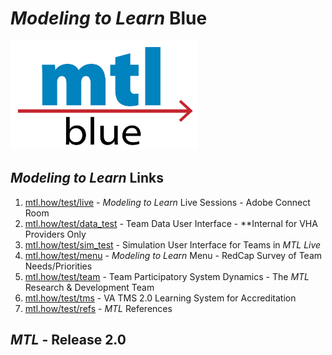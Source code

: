 # _Modeling to Learn_ Blue

[<img src = "https://github.com/lzim/teampsd/blob/master/resources/logos/mtl_how_blue.png"
     height = "175" width = "300">](https://github.com/lzim/mtl)

## *Modeling to Learn* Links

1. [mtl.how/test/live](https://www.mtl.how/test/live) - _Modeling to Learn_ Live Sessions - Adobe Connect Room
2. [mtl.how/test/data_test](https://www.mtl.how/test/data_test) - Team Data User Interface - **Internal for VHA Providers Only
3. [mtl.how/test/sim_test](https://www.mtl.how/test/sim_test) - Simulation User Interface for Teams in _MTL Live_
4. [mtl.how/test/menu](https://www.mtl.how/test/menu) - _Modeling to Learn_ Menu - RedCap Survey of Team Needs/Priorities
5. [mtl.how/test/team](https://www.mtl.how/test/team) - Team Participatory System Dynamics - The _MTL_ Research & Development Team
6. [mtl.how/test/tms](https://www.mtl.how/test/tms) - VA TMS 2.0 Learning System for Accreditation
7. [mtl.how/test/refs](https://www.mtl.how/test/refs) - _MTL_ References

## _MTL_ - Release 2.0
